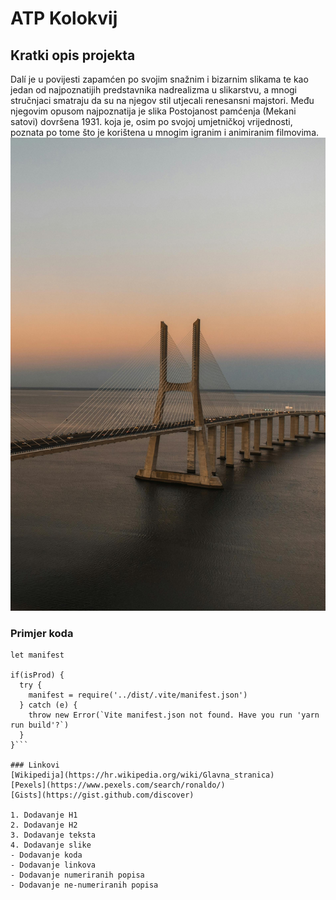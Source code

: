 # ATP Kolokvij
## Kratki opis projekta
Dalí je u povijesti zapamćen po svojim snažnim i bizarnim slikama te kao jedan od najpoznatijih predstavnika nadrealizma u slikarstvu, a mnogi stručnjaci smatraju da su na njegov stil utjecali renesansni majstori. Među njegovim opusom najpoznatija je slika Postojanost pamćenja (Mekani satovi) dovršena 1931. koja je, osim po svojoj umjetničkoj vrijednosti, poznata po tome što je korištena u mnogim igranim i animiranim filmovima.
![Slika](https://github.com/Luka137/atp-kolokvij/blob/main/slika.jpg)
### Primjer koda
```const isProd = process.env.NODE_ENV === 'production'
let manifest

if(isProd) {
  try {
    manifest = require('../dist/.vite/manifest.json')
  } catch (e) {
    throw new Error(`Vite manifest.json not found. Have you run 'yarn run build'?`)
  }
}```

### Linkovi
[Wikipedija](https://hr.wikipedia.org/wiki/Glavna_stranica)
[Pexels](https://www.pexels.com/search/ronaldo/)
[Gists](https://gist.github.com/discover)

1. Dodavanje H1
2. Dodavanje H2
3. Dodavanje teksta
4. Dodavanje slike
- Dodavanje koda
- Dodavanje linkova
- Dodavanje numeriranih popisa
- Dodavanje ne-numeriranih popisa
